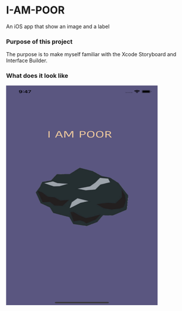 # I-AM-POOR
An iOS app that show an image and a label

### Purpose of this project
The purpose is to make myself familiar with the Xcode Storyboard and Interface Builder.

### What does it look like
<img src="https://github.com/Helen-Noe/I-AM-POOR/blob/main/I_AM_POOR_iPhone11.png" width="414" height="600">
